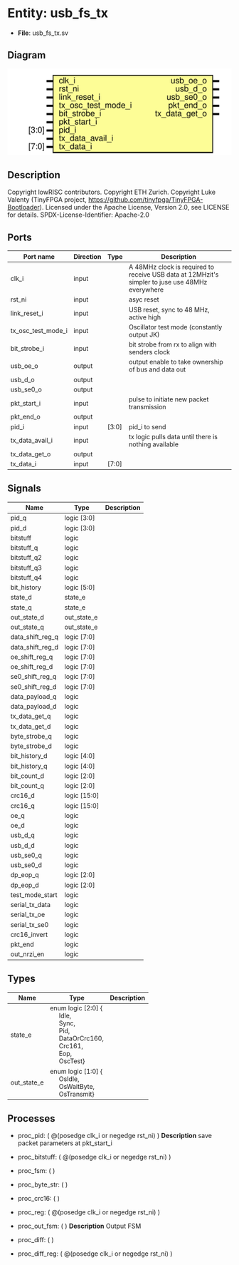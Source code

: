 # Entity: usb_fs_tx

- **File**: usb_fs_tx.sv
## Diagram

![Diagram](usb_fs_tx.svg "Diagram")
## Description

Copyright lowRISC contributors.
 Copyright ETH Zurich.
 Copyright Luke Valenty (TinyFPGA project, https://github.com/tinyfpga/TinyFPGA-Bootloader).
 Licensed under the Apache License, Version 2.0, see LICENSE for details.
 SPDX-License-Identifier: Apache-2.0
 
## Ports

| Port name          | Direction | Type  | Description                                                                                      |
| ------------------ | --------- | ----- | ------------------------------------------------------------------------------------------------ |
| clk_i              | input     |       | A 48MHz clock is required to receive USB data at 12MHzit's simpler to juse use 48MHz everywhere  |
| rst_ni             | input     |       | asyc reset                                                                                       |
| link_reset_i       | input     |       | USB reset, sync to 48 MHz, active high                                                           |
| tx_osc_test_mode_i | input     |       | Oscillator test mode (constantly output JK)                                                      |
| bit_strobe_i       | input     |       | bit strobe from rx to align with senders clock                                                   |
| usb_oe_o           | output    |       | output enable to take ownership of bus and data out                                              |
| usb_d_o            | output    |       |                                                                                                  |
| usb_se0_o          | output    |       |                                                                                                  |
| pkt_start_i        | input     |       | pulse to initiate new packet transmission                                                        |
| pkt_end_o          | output    |       |                                                                                                  |
| pid_i              | input     | [3:0] | pid_i to send                                                                                    |
| tx_data_avail_i    | input     |       | tx logic pulls data until there is nothing available                                             |
| tx_data_get_o      | output    |       |                                                                                                  |
| tx_data_i          | input     | [7:0] |                                                                                                  |
## Signals

| Name             | Type         | Description |
| ---------------- | ------------ | ----------- |
| pid_q            | logic [3:0]  |             |
| pid_d            | logic [3:0]  |             |
| bitstuff         | logic        |             |
| bitstuff_q       | logic        |             |
| bitstuff_q2      | logic        |             |
| bitstuff_q3      | logic        |             |
| bitstuff_q4      | logic        |             |
| bit_history      | logic [5:0]  |             |
| state_d          | state_e      |             |
| state_q          | state_e      |             |
| out_state_d      | out_state_e  |             |
| out_state_q      | out_state_e  |             |
| data_shift_reg_q | logic [7:0]  |             |
| data_shift_reg_d | logic [7:0]  |             |
| oe_shift_reg_q   | logic [7:0]  |             |
| oe_shift_reg_d   | logic [7:0]  |             |
| se0_shift_reg_q  | logic [7:0]  |             |
| se0_shift_reg_d  | logic [7:0]  |             |
| data_payload_q   | logic        |             |
| data_payload_d   | logic        |             |
| tx_data_get_q    | logic        |             |
| tx_data_get_d    | logic        |             |
| byte_strobe_q    | logic        |             |
| byte_strobe_d    | logic        |             |
| bit_history_d    | logic [4:0]  |             |
| bit_history_q    | logic [4:0]  |             |
| bit_count_d      | logic [2:0]  |             |
| bit_count_q      | logic [2:0]  |             |
| crc16_d          | logic [15:0] |             |
| crc16_q          | logic [15:0] |             |
| oe_q             | logic        |             |
| oe_d             | logic        |             |
| usb_d_q          | logic        |             |
| usb_d_d          | logic        |             |
| usb_se0_q        | logic        |             |
| usb_se0_d        | logic        |             |
| dp_eop_q         | logic [2:0]  |             |
| dp_eop_d         | logic [2:0]  |             |
| test_mode_start  | logic        |             |
| serial_tx_data   | logic        |             |
| serial_tx_oe     | logic        |             |
| serial_tx_se0    | logic        |             |
| crc16_invert     | logic        |             |
| pkt_end          | logic        |             |
| out_nrzi_en      | logic        |             |
## Types

| Name        | Type                                                                                                                                                                                                                                                                                                                               | Description |
| ----------- | ---------------------------------------------------------------------------------------------------------------------------------------------------------------------------------------------------------------------------------------------------------------------------------------------------------------------------------- | ----------- |
| state_e     | enum logic [2:0] {<br><span style="padding-left:20px">Idle,<br><span style="padding-left:20px"> Sync,<br><span style="padding-left:20px"> Pid,<br><span style="padding-left:20px"> DataOrCrc160,<br><span style="padding-left:20px"> Crc161,<br><span style="padding-left:20px"> Eop,<br><span style="padding-left:20px"> OscTest} |             |
| out_state_e | enum logic [1:0] {<br><span style="padding-left:20px">OsIdle,<br><span style="padding-left:20px"> OsWaitByte,<br><span style="padding-left:20px"> OsTransmit}                                                                                                                                                                      |             |
## Processes
- proc_pid: ( @(posedge clk_i or negedge rst_ni) )
**Description**
save packet parameters at pkt_start_i

- proc_bitstuff: ( @(posedge clk_i or negedge rst_ni) )
- proc_fsm: (  )
- proc_byte_str: (  )
- proc_crc16: (  )
- proc_reg: ( @(posedge clk_i or negedge rst_ni) )
- proc_out_fsm: (  )
**Description**
Output FSM

- proc_diff: (  )
- proc_diff_reg: ( @(posedge clk_i or negedge rst_ni) )
